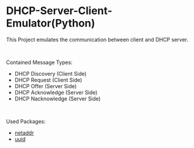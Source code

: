# DHCP-Server-Client-Emulator(Python)
<p>This Project emulates the communication between client and DHCP server.</p></br>
<p>Contained Message Types:</p>
<ul>
  <li>DHCP Discovery (Client Side)</li>
  <li>DHCP Request (Client Side)</li>
  <li>DHCP Offer (Server Side)</li>
  <li>DHCP Acknowledge (Server Side)</li>
  <li>DHCP Nacknowledge (Server Side)</li>
</ul></br>
<p>Used Packages:</p>
<ul>
  <li><a href="https://pypi.org/project/netaddr/">netaddr</a></li>
  <li><a href="https://docs.python.org/3/library/uuid.html">uuid</a></li>
</ul></br>
